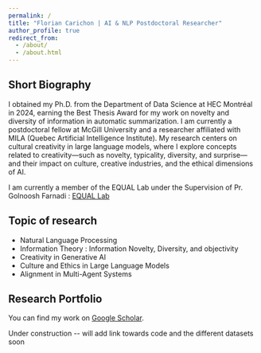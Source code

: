 ```yaml
---
permalink: /
title: "Florian Carichon | AI & NLP Postdoctoral Researcher"
author_profile: true
redirect_from: 
  - /about/
  - /about.html
---
```



Short Biography
------
I obtained my Ph.D. from the Department of Data Science at HEC Montréal in 2024, earning the Best Thesis Award for my work on novelty and diversity of information in automatic summarization. I am currently a postdoctoral fellow at McGill University and a researcher affiliated with MILA (Quebec Artificial Intelligence Institute). My research centers on cultural creativity in large language models, where I explore concepts related to creativity—such as novelty, typicality, diversity, and surprise—and their impact on culture, creative industries, and the ethical dimensions of AI.

I am currently a member of the EQUAL Lab under the Supervision of Pr. Golnoosh Farnadi : [EQUAL Lab](https://gfarnadi.github.io/student.html)

Topic of research
------
- Natural Language Processing
- Information Theory : Information Novelty, Diversity, and objectivity
- Creativity in Generative AI
- Culture and Ethics in Large Language Models
- Alignment in Multi-Agent Systems

Research Portfolio
------
You can find my work on [Google Scholar](https://scholar.google.com/citations?user=i8GPsd4AAAAJ&hl).

Under construction -- will add link towards code and the different datasets soon
